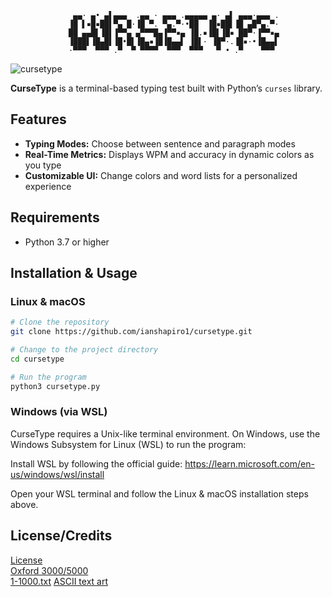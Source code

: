                   ▄▄· ▄• ▄▌▄▄▄  .▄▄ · ▄▄▄ .▄▄▄▄▄ ▄· ▄▌ ▄▄▄·▄▄▄ .
                 ▐█ ▌▪█▪██▌▀▄ █·▐█ ▀. ▀▄.▀·•██  ▐█▪██▌▐█ ▄█▀▄.▀·
                 ██ ▄▄█▌▐█▌▐▀▀▄ ▄▀▀▀█▄▐▀▀▪▄ ▐█.▪▐█▌▐█▪ ██▀·▐▀▀▪▄
                 ▐███▌▐█▄█▌▐█•█▌▐█▄▪▐█▐█▄▄▌ ▐█▌· ▐█▀·.▐█▪·•▐█▄▄▌
                 ·▀▀▀  ▀▀▀ .▀  ▀ ▀▀▀▀  ▀▀▀  ▀▀▀   ▀ • .▀    ▀▀▀   

![cursetype](https://github.com/user-attachments/assets/d58d8d89-828f-4b83-b378-0ca85b6fb93b)

**CurseType** is a terminal-based typing test built with Python’s `curses` library.  

## Features

- **Typing Modes:** Choose between sentence and paragraph modes
- **Real-Time Metrics:** Displays WPM and accuracy in dynamic colors as you type
- **Customizable UI:** Change colors and word lists for a personalized experience

## Requirements

- Python 3.7 or higher

## Installation & Usage

### Linux & macOS

```bash
# Clone the repository
git clone https://github.com/ianshapiro1/cursetype.git

# Change to the project directory
cd cursetype

# Run the program
python3 cursetype.py
```
### Windows (via WSL)
CurseType requires a Unix-like terminal environment. On Windows, use the Windows Subsystem for Linux (WSL) to run the program:

Install WSL by following the official guide:
https://learn.microsoft.com/en-us/windows/wsl/install

Open your WSL terminal and follow the Linux & macOS installation steps above.
## License/Credits  
[License](LICENSE.txt)  
[Oxford 3000/5000](https://github.com/tgmgroup/Word-List-from-Oxford-Longman-5000)  
[1-1000.txt](https://gist.github.com/deekayen/4148741)
[ASCII text art](http://www.patorjk.com/software/taag) 
